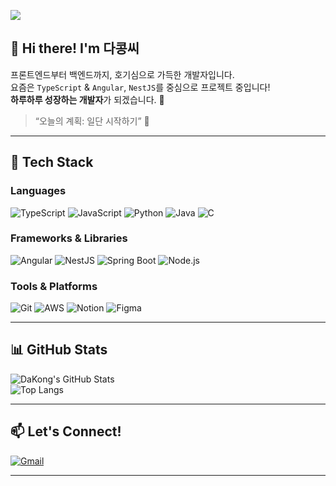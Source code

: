 [<img src="https://capsule-render.vercel.app/api?type=wave&color=auto&height=300&section=header&text=Welcome to My World%20render&fontSize=90" />
](https://camo.githubusercontent.com/732a2f71fed4513848e33fe58bdcbbc475e7a225c03c3e72e07a26f0ecaf61d5/68747470733a2f2f63617073756c652d72656e6465722e76657263656c2e6170702f6170693f747970653d776176696e67266865696768743d32303026746578743d576176696e672126666f6e74416c69676e3d383026666f6e74416c69676e593d343026636f6c6f723d6772616469656e74)

## 👋 Hi there! I'm **다콩씨**

프론트엔드부터 백엔드까지, 호기심으로 가득한 개발자입니다.  
요즘은 `TypeScript` & `Angular`, `NestJS`를 중심으로 프로젝트 중입니다!  
**하루하루 성장하는 개발자**가 되겠습니다. 🌱

> “오늘의 계획: 일단 시작하기” 💪

---

## 🧰 Tech Stack

### Languages  
![TypeScript](https://img.shields.io/badge/-TypeScript-3178c6?style=flat-square&logo=TypeScript&logoColor=white)
![JavaScript](https://img.shields.io/badge/-JavaScript-ffd600?style=flat-square&logo=JavaScript&logoColor=black)
![Python](https://img.shields.io/badge/-Python-3776AB?style=flat-square&logo=Python&logoColor=white)
![Java](https://img.shields.io/badge/-Java-007396?style=flat-square&logo=Java&logoColor=white)
![C](https://img.shields.io/badge/-C-00599C?style=flat-square&logo=C&logoColor=white)

### Frameworks & Libraries  
![Angular](https://img.shields.io/badge/-Angular-DD0031?style=flat-square&logo=Angular&logoColor=white)
![NestJS](https://img.shields.io/badge/-NestJS-E0234E?style=flat-square&logo=NestJS&logoColor=white)
![Spring Boot](https://img.shields.io/badge/-Spring%20Boot-6DB33F?style=flat-square&logo=Spring%20Boot&logoColor=white)
![Node.js](https://img.shields.io/badge/-Node.js-339933?style=flat-square&logo=Node.js&logoColor=white)

### Tools & Platforms  
![Git](https://img.shields.io/badge/-Git-F05032?style=flat-square&logo=Git&logoColor=white)
![AWS](https://img.shields.io/badge/-AWS-FF9900?style=flat-square&logo=Amazon-AWS&logoColor=white)
![Notion](https://img.shields.io/badge/-Notion-000000?style=flat-square&logo=Notion&logoColor=white)
![Figma](https://img.shields.io/badge/-Figma-F24E1E?style=flat-square&logo=Figma&logoColor=white)

---

## 📊 GitHub Stats

![DaKong's GitHub Stats](https://github-readme-stats.vercel.app/api?username=kdk1248&show_icons=true&theme=solarized-light&count_private=true)  
![Top Langs](https://github-readme-stats.vercel.app/api/top-langs/?username=kdk1248&layout=compact&theme=solarized-light)

---

## 📫 Let's Connect!

[![Gmail](https://img.shields.io/badge/Gmail-alice3976@g.hongik.ac.kr-D14836?style=flat-square&logo=Gmail&logoColor=white)](mailto:alice3976@g.hongik.ac.kr)

---


